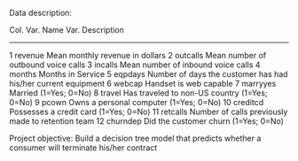 Data description:

Col.  Var. Name  Var. Description
----- ---------- --------------------------------------------------------------
1     revenue    Mean monthly revenue in dollars
2     outcalls   Mean number of outbound voice calls
3     incalls    Mean number of inbound voice calls
4     months     Months in Service
5     eqpdays    Number of days the customer has had his/her current equipment
6     webcap     Handset is web capable
7     marryyes   Married (1=Yes; 0=No)
8     travel     Has traveled to non-US country (1=Yes; 0=No)
9     pcown      Owns a personal computer (1=Yes; 0=No)
10    creditcd   Possesses a credit card (1=Yes; 0=No)
11    retcalls   Number of calls previously made to retention team
12    churndep   Did the customer churn (1=Yes; 0=No)


Project objective: Build a decision tree model that predicts whether a consumer will terminate his/her contract
